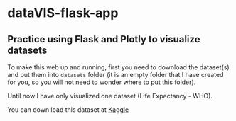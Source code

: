 # dataVIS-flask-app
## Practice using Flask and Plotly to visualize datasets

To make this web up and running, first you need to download the dataset(s) and put them into `datasets` folder (it is an empty folder that I have created for you, so you will not need to wonder where to put this folder).

Until now I have only visualized one dataset (Life Expectancy - WHO).

You can down load this dataset at [Kaggle](https://www.kaggle.com/datasets/kumarajarshi/life-expectancy-who)
